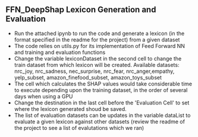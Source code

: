 ## FFN_DeepShap Lexicon Generation and Evaluation
- Run the attached ipynb to run the code and generate a lexicon (in the format specified in the readme for the project) from a given dataset
- The code relies on utils.py for its implementation of Feed Forward NN and training and evaluation functions
- Change the variable lexiconDataset in the second cell to change the train dataset from which lexicon will be created. Available datasets: nrc_joy, nrc_sadness, nec_surprise, nrc_fear, nrc_anger,empathy, yelp_subset, amazon_finefood_subset, amazon_toys_subset
- The cell which calculates the SHAP values would take considerable time to execute depending upon the training dataset, in the order of several days when using a GPU
-  Change the destination in the last cell before the 'Evaluation Cell' to set where the lexicon generated shoud be saved.
- The list of evaluation datasets can be updates in the variable dataList to evaluate a given lexicon against other datasets (review the readme of the project to see a list of evalutations which we ran)

